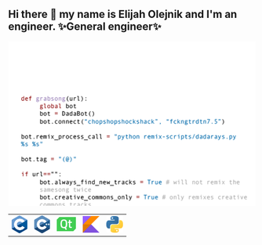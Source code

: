 ## Hi there 👋 my name is Elijah Olejnik and I'm an engineer. ✨General engineer✨

<img src="https://github.com/elijah-olejnik/elijah-olejnik/blob/main/3BBS.gif">
<table>
  <tr>
    <td><img src="https://github.com/elijah-olejnik/elijah-olejnik/blob/main/C.png" width="32" height="36"></td>
    <td><img src="https://github.com/elijah-olejnik/elijah-olejnik/blob/main/CPP.png" width="32" height="36"></td>
    <td><img src="https://github.com/elijah-olejnik/elijah-olejnik/blob/main/Qt.png" width="39" height="29"></td>
    <td><img src="https://github.com/elijah-olejnik/elijah-olejnik/blob/main/Kotlin.png" width="34" height="34"></td>
    <td><img src="https://github.com/elijah-olejnik/elijah-olejnik/blob/main/Py.png" width="34" height="34"></td>
  </tr>
</table>
<!--
**elijah-olejnik/elijah-olejnik** is a ✨ _special_ ✨ repository because its `README.md` (this file) appears on your GitHub profile.

Here are some ideas to get you started:

- 🔭 I’m currently working on ...
- 🌱 I’m currently learning ...
- 👯 I’m looking to collaborate on ...
- 🤔 I’m looking for help with ...
- 💬 Ask me about ...
- 📫 How to reach me: ...
- 😄 Pronouns: ...
- ⚡ Fun fact: ...
-->
